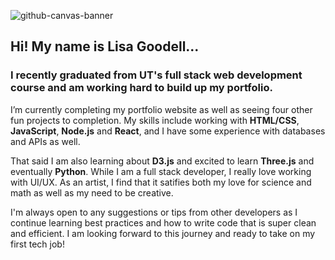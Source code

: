 ![github-canvas-banner](https://user-images.githubusercontent.com/69644797/126412097-665dcb53-edbe-4444-a9fc-b493771f508b.jpg)


## Hi! My name is Lisa Goodell...

### I recently graduated from UT's full stack web development course and am working hard to build up my portfolio.

I’m currently completing my portfolio website as well as seeing four other fun projects to completion. My skills include working with **HTML/CSS**, **JavaScript**, **Node.js** and **React**, and I have some experience with databases and APIs as well. 

That said I am also learning about **D3.js** and excited to learn **Three.js** and eventually **Python**. While I am a full stack developer, I really love working with UI/UX. As an artist, I find that it satifies both my love for science and math as well as my need to be creative.

I'm always open to any suggestions or tips from other developers as I continue learning best practices and how to write code that is super clean and efficient. I am looking forward to this journey and ready to take on my first tech job!

